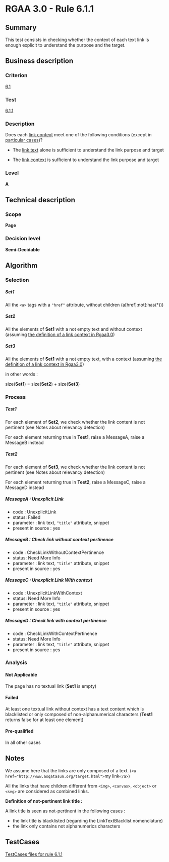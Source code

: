 # RGAA 3.0 -  Rule 6.1.1

## Summary

This test consists in checking whether the context of each text link is enough explicit to understand the purpose and the target.

## Business description

### Criterion

[6.1](http://asqatasun.github.io/RGAA--3.0--EN/RGAA3.0_Criteria_English_version_v1.html#crit-6-1)

### Test

[6.1.1](http://asqatasun.github.io/RGAA--3.0--EN/RGAA3.0_Criteria_English_version_v1.html#test-6-1-1)

### Description
Does each <a href="http://asqatasun.github.io/RGAA--3.0--EN/RGAA3.0_Glossary_English_version_v1.html#mContexteLien">link
  context</a> meet one of the following conditions
    (except in <a title="Particular cases for criterion 6.1" href="http://asqatasun.github.io/RGAA--3.0--EN/RGAA3.0_Particular_cases_English_version_v1.html#cpCrit6-">particular
  cases</a>)?
    <ul><li>The <a href="http://asqatasun.github.io/RGAA--3.0--EN/RGAA3.0_Glossary_English_version_v1.html#mIntituleLien">link
    text</a> alone is sufficient to understand the link
   purpose and target</li>
  <li>The <a href="http://asqatasun.github.io/RGAA--3.0--EN/RGAA3.0_Glossary_English_version_v1.html#mContexteLien">link
    context</a> is sufficient to understand the link purpose
   and target</li>
    </ul> 


### Level

**A**

## Technical description

### Scope

**Page**

### Decision level

**Semi-Decidable**

## Algorithm

### Selection

##### Set1

All the `<a>` tags with a `"href"` attribute, without children (a[href]:not(:has(*)))

##### Set2

All the elements of **Set1** with a not empty text and without context (assuming [the definition of a link context in Rgaa3.0](http://asqatasun.github.io/RGAA--3.0--EN/RGAA3.0_Glossary_English_version_v1.html#mContexteLien))

##### Set3

All the elements of **Set1** with a not empty text, with a context (assuming [the definition of a link context in Rgaa3.0](http://asqatasun.github.io/RGAA--3.0--EN/RGAA3.0_Glossary_English_version_v1.html#mContexteLien))

in other words :

size(**Set1**) = size(**Set2**) + size(**Set3**)

### Process

##### Test1

For each element of **Set2**, we check whether the link content is not pertinent (see Notes about relevancy detection)

For each element returning true in **Test1**, raise a MessageA, raise a MessageB instead

##### Test2

For each element of **Set3**, we check whether the link content is not pertinent (see Notes about relevancy detection)

For each element returning true in **Test2**, raise a MessageC, raise a MessageD instead

##### MessageA : Unexplicit Link

-   code : UnexplicitLink
-   status: Failed
-   parameter : link text, `"title"` attribute, snippet
-   present in source : yes

##### MessageB : Check link without context pertinence

-   code : CheckLinkWithoutContextPertinence
-   status: Need More Info
-   parameter : link text, `"title"` attribute, snippet
-   present in source : yes

##### MessageC : Unexplicit Link With context

-   code : UnexplicitLinkWithContext
-   status: Need More Info
-   parameter : link text, `"title"` attribute, snippet
-   present in source : yes

##### MessageD : Check link with context pertinence

-   code : CheckLinkWithContextPertinence
-   status: Need More Info
-   parameter : link text, `"title"` attribute, snippet
-   present in source : yes

### Analysis

#### Not Applicable

The page has no textual link (**Set1** is empty)

#### Failed

At least one textual link without context has a text content which is blacklisted or only composed of non-alphanumerical characters (**Test1** returns false for at least one element)

#### Pre-qualified

In all other cases

## Notes

We assume here that the links are only composed of a text. (`<a href="http://www.asqatasun.org/target.html">`my link`</a>`)

All the links that have children different from `<img>`, `<canvas>`, `<object>` or `<svg>` are considered as combined links.

**Definition of not-pertinent link title :**

A link title is seen as not-pertinent in the following cases :

-   the link title is blacklisted (regarding the LinkTextBlacklist nomenclature)
-   the link only contains not alphanumerics characters



##  TestCases 

[TestCases files for rule 6.1.1](https://github.com/Asqatasun/Asqatasun/tree/master/rules/rules-rgaa3.0/src/test/resources/testcases/rgaa30/Rgaa30Rule060101/) 


